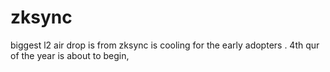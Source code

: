 # zksync
biggest l2 air drop is from zksync
is cooling for the early adopters .
4th qur of the year is about to begin, 
